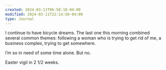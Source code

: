 ```yaml
---
created: 2024-03-11T06:58:18-04:00
modified: 2024-03-11T22:14:50-04:00
type: Journal
---
```


I continue to have bicycle dreams. The last one this morning combined several common themes: following a woman who is trying to get rid of me, a business complex,  trying to get somewhere.

I’m so in need of some time alone. But no. 

Easter vigil in 2 1/2 weeks.

